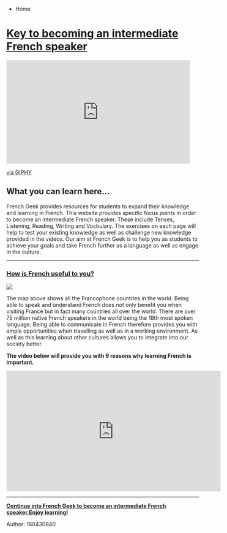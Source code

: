 <ul class="breadcrumb">
  <li>Home</li>
</ul>
<h1><u>Key to becoming an intermediate French speaker</u></h1>

<iframe src="https://giphy.com/embed/3oFzmfI86wJx2QfL44" width="480" height="270" frameBorder="0" class="giphy-embed" allowFullScreen></iframe><p><a href="https://giphy.com/gifs/3oFzmfI86wJx2QfL44">via GIPHY</a></p>
  
  
<h2>What you can learn here...</h2>
<p>French Geek provides resources for students to expand their knowledge and learning in French. This website provides specific focus points in order to become an intermediate French speaker. These include Tenses, Listening, Reading, Writing and Vocbulary. The exercises on each page will help to test your existing knowledge as well as challenge new knowledge provided in the videos. Our aim at French Geek is to help you as students to achieve your goals and take French further as a language as well as engage in the culture.</p>



<hr>

<h3><u>How is French useful to you?</u></h3>
<img src="https://upload.wikimedia.org/wikipedia/commons/2/26/Map-Francophone_World.png" />

<p>The map above shows all the Francophone countries in the world. Being able to speak and understand French does not only benefit you when visiting France but in fact many countries all over the world. There are over 75 million native French speakers in the world being the 18th most spoken language. Being able to communicate in French therefore provides you with ample opportunities when travelling as well as in a working environment. As well as this learning about other cultures allows you to integrate into our society better.
  

<p><strong>The video below will provide you with 9 reasons why learning French is important.</strong></p>

<iframe width="560" height="315" src="https://www.youtube.com/embed/kEpA5W42SL0" frameborder="0" allow="autoplay; encrypted-media" allowfullscreen></iframe>
 <hr>
 
 <p><strong><u> Continue into French Geek to become an intermediate French speaker.Enjoy learning! </strong></u></p>


Author: 160430840


